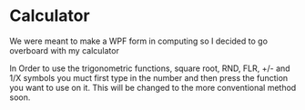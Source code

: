# Calculator
We were meant to make a WPF form in computing so I decided to go overboard with my calculator

In Order to use the trigonometric functions, square root, RND, FLR, +/- and 1/X symbols you muct first type in the number and then press the function you want to use on it. This will be changed to the more conventional method soon.
